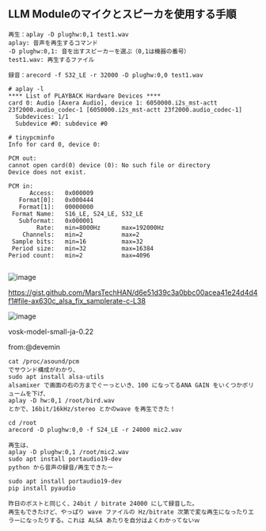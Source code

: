 ## LLM Moduleのマイクとスピーカを使用する手順




```
再生：aplay -D plughw:0,1 test1.wav
aplay: 音声を再生するコマンド
-D plughw:0,1: 音を出すスピーカーを選ぶ（0,1は機器の番号）
test1.wav: 再生するファイル

録音：arecord -f S32_LE -r 32000 -D plughw:0,0 test1.wav
```


```
# aplay -l
**** List of PLAYBACK Hardware Devices ****
card 0: Audio [Axera Audio], device 1: 6050000.i2s_mst-actt 23f2000.audio_codec-1 [6050000.i2s_mst-actt 23f2000.audio_codec-1]
  Subdevices: 1/1
  Subdevice #0: subdevice #0

# tinypcminfo
Info for card 0, device 0:

PCM out:
cannot open card(0) device (0): No such file or directory
Device does not exist.

PCM in:
      Access:   0x000009
   Format[0]:   0x000444
   Format[1]:   00000000
 Format Name:   S16_LE, S24_LE, S32_LE
   Subformat:   0x000001
        Rate:   min=8000Hz      max=192000Hz
    Channels:   min=2           max=2
 Sample bits:   min=16          max=32
 Period size:   min=32          max=16384
Period count:   min=2           max=4096


```




![image](https://github.com/user-attachments/assets/35f61900-cd86-4179-ac11-d2b2060ad021)

https://gist.github.com/MarsTechHAN/d6e51d39c3a0bbc00acea41e24d4d4f1#file-ax630c_alsa_fix_samplerate-c-L38


![image](https://github.com/user-attachments/assets/ab0775e5-7bc9-49cd-b3de-a36dbf291034)



vosk-model-small-ja-0.22


















from:@devemin
```
cat /proc/asound/pcm
でサウンド構成がわかり、
sudo apt install alsa-utils
alsamixer で画面の右の方までぐーっといき、100 になってるANA GAIN をいくつかボリュームを下げ、
aplay -D hw:0,1 /root/bird.wav
とかで、16bit/16kHz/stereo とかのwave を再生できた！

cd /root
arecord -D plughw:0,0 -f S24_LE -r 24000 mic2.wav

再生は、
aplay -D plughw:0,1 /root/mic2.wav
sudo apt install portaudio19-dev
python から音声の録音/再生できたー

sudo apt install portaudio19-dev
pip install pyaudio

昨日のポストと同じく、24bit / bitrate 24000 にして録音した。
再生もできたけど、やっぱり wave ファイルの Hz/bitrate 次第で変な再生になったりエラーになったりする。これは ALSA あたりを自分はよくわかってないｗ

```

